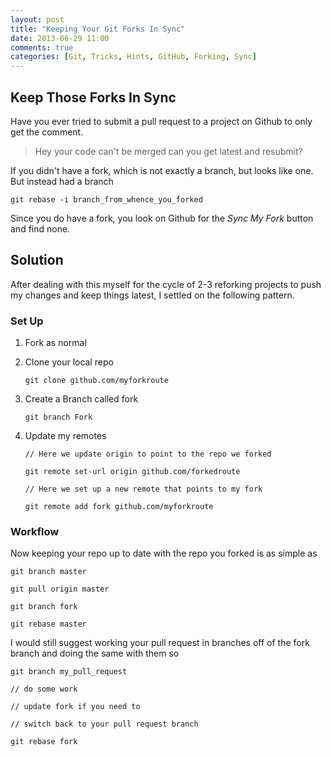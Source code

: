```yaml
---
layout: post
title: "Keeping Your Git Forks In Sync"
date: 2013-06-29 11:00
comments: true
categories: [Git, Tricks, Hints, GitHub, Forking, Sync]
---
```


## Keep Those Forks In Sync

Have you ever tried to submit a pull request to a project on Github to only get the comment.

 > Hey your code can't be merged can you get latest and resubmit?

If you didn't have a fork, which is not exactly a branch, but looks like one. But instead had a branch

	git rebase -i branch_from_whence_you_forked

Since you do have a fork, you look on Github for the *Sync My Fork* button and find none.

## Solution

After dealing with this myself for the cycle of 2-3 reforking projects to push my changes and keep things latest, I settled on the following pattern.

### Set Up

 1. Fork as normal

 2. Clone your local repo

 		git clone github.com/myforkroute

 3. Create a Branch called fork

 		git branch Fork

 4. Update my remotes

 		// Here we update origin to point to the repo we forked

 		git remote set-url origin github.com/forkedroute

 		// Here we set up a new remote that points to my fork

 		git remote add fork github.com/myforkroute



### Workflow

Now keeping your repo up to date with the repo you forked is as simple as

	git branch master

	git pull origin master

	git branch fork

	git rebase master

I would still suggest working your pull request in branches off of the fork branch and doing the same with them so

	git branch my_pull_request

	// do some work

	// update fork if you need to 

	// switch back to your pull request branch

	git rebase fork